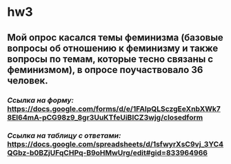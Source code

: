 # hw3
## **Мой опрос касался темы феминизма (базовые вопросы об отношению к феминизму и также вопросы по темам, которые тесно связаны с феминизмом), в опросе поучаствовало 36 человек.**
### _Ссылка на форму:_ https://docs.google.com/forms/d/e/1FAIpQLSczgEeXnbXWk78El64mA-pCG98z9_8gr3UuKTfeUiBICZ3wjg/closedform
### _Ссылка на таблицу с ответами:_ https://docs.google.com/spreadsheets/d/1sfwyrXsC9vj_3YC4QGbz-b0BZjUFqCHPq-B9oHMwUrg/edit#gid=833964966
